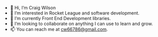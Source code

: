 - 👋 Hi, I’m Craig Wilson   
- 👀 I’m interested in Rocket League and software development.
- 🌱 I’m currently Front End Development libraries.
- 💞️ I’m looking to collaborate on anything I can use to learn and grow.
- 📫 You can reach me at cw66786@gmail.com.

<!---
cw66786/cw66786 is a ✨ special ✨ repository because its `README.md` (this file) appears on your GitHub profile.
You can click the Preview link to take a look at your changes.
--->

